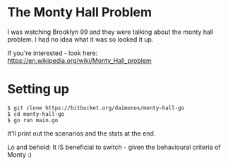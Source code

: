 # The Monty Hall Problem
I was watching Brooklyn 99 and they were talking about the monty hall problem.  I had no idea what it was so looked it up.

If you're interested - look  here: https://en.wikipedia.org/wiki/Monty_Hall_problem

# Setting up
```
$ git clone https://bitbucket.org/daimonos/monty-hall-go
$ cd monty-hall-go
$ go run main.go
```

It'll print out the scenarios and the stats at the end.

Lo and behold: It IS beneficial to switch - given the behavioural criteria of Monty :)
